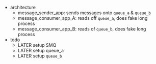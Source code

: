 - architecture
	- message_sender_app: sends messages onto `queue_a` & `queue_b`
	- message_consumer_app_A: reads off `queue_a`, does fake long process
	- message_consumer_app_B: reads of `queue_b`, does fake long process
- todo
	- LATER setup SMQ
	- LATER setup queue_a
	- LATER setup `queue_b`